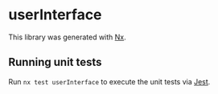 # userInterface

This library was generated with [Nx](https://nx.dev).

## Running unit tests

Run `nx test userInterface` to execute the unit tests via [Jest](https://jestjs.io).
